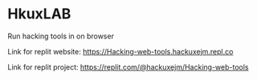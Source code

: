 # HkuxLAB
Run hacking tools in on browser

Link for replit website: https://Hacking-web-tools.hackuxejm.repl.co

Link for replit project: https://replit.com/@hackuxejm/Hacking-web-tools

